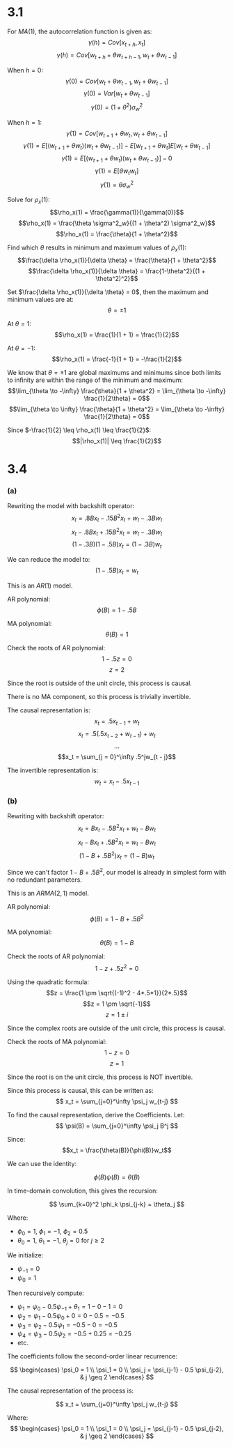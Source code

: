 # 3.1
For $MA(1)$, the autocorrelation function is given as:
$$\gamma(h) = Cov[x_{t + h}, x_t]$$
$$\gamma(h) = Cov[w_{t + h} + \theta w_{t + h - 1}, w_t + \theta w_{t - 1}]$$

When $h = 0$:
$$\gamma(0) = Cov[w_{t} + \theta w_{t - 1}, w_t + \theta w_{t - 1}]$$
$$\gamma(0) = Var[w_{t} + \theta w_{t - 1}]$$
$$\gamma(0) = (1 + \theta^2) \sigma^2_w$$

When $h = 1$:
$$\gamma(1) = Cov[w_{t + 1} + \theta w_{t}, w_t + \theta w_{t - 1}]$$
$$\gamma(1) = E[(w_{t + 1} + \theta w_{t})(w_t + \theta w_{t - 1})] - E[w_{t + 1} + \theta w_{t}]E[w_t + \theta w_{t - 1}]$$
$$\gamma(1) = E[(w_{t + 1} + \theta w_{t})(w_t + \theta w_{t - 1})] - 0$$
$$\gamma(1) = E[\theta w_{t}w_t]$$
$$\gamma(1) = \theta \sigma^2_w$$

Solve for $\rho_x(1)$:
$$\rho_x(1) = \frac{\gamma(1)}{\gamma(0)}$$
$$\rho_x(1) = \frac{\theta \sigma^2_w}{(1 + \theta^2) \sigma^2_w}$$
$$\rho_x(1) = \frac{\theta}{1 + \theta^2}$$

Find which $\theta$ results in minimum and maximum values of $\rho_x(1)$:
$$\frac{\delta \rho_x(1)}{\delta \theta} = \frac{\theta}{1 + \theta^2}$$
$$\frac{\delta \rho_x(1)}{\delta \theta} = \frac{1-\theta^2}{(1 + \theta^2)^2}$$

Set $\frac{\delta \rho_x(1)}{\delta \theta} = 0$, then the maximum and minimum values are at:
$$\theta = \pm 1$$

At $\theta = 1$:
$$\rho_x(1) = \frac{1}{1 + 1} = \frac{1}{2}$$

At $\theta = -1$:
$$\rho_x(1) = \frac{-1}{1 + 1} = -\frac{1}{2}$$

We know that $\theta = \pm 1$ are global maximums and minimums since both limits to infinity are within the range of the minimum and maximum:
$$\lim_{\theta \to -\infty} \frac{\theta}{1 + \theta^2} = \lim_{\theta \to -\infty} \frac{1}{2\theta} = 0$$
$$\lim_{\theta \to \infty} \frac{\theta}{1 + \theta^2} = \lim_{\theta \to -\infty} \frac{1}{2\theta} = 0$$

Since $-\frac{1}{2} \leq \rho_x(1) \leq \frac{1}{2}$:
$$|\rho_x(1)| \leq \frac{1}{2}$$

# 3.4
### (a)
Rewriting the model with backshift operator:
$$x_t = .8Bx_t - .15B^2x_t + w_t - .3Bw_t$$
$$x_t - .8Bx_t + .15B^2x_t = w_t - .3Bw_t$$
$$(1 - .3B)(1 - .5B)x_t = (1 - .3B)w_t$$

We can reduce the model to:
$$(1 - .5B)x_t = w_t$$

This is an $AR(1)$ model.

AR polynomial:
$$\phi(B) = 1 - .5B$$

MA polynomial:
$$\theta(B) = 1$$

Check the roots of AR polynomial:
$$1 - .5z = 0$$
$$z = 2$$

Since the root is outside of the unit circle, this process is causal.

There is no MA component, so this process is trivially invertible.

The causal representation is:
$$x_t = .5x_{t - 1} + w_t$$
$$x_t = .5(.5x_{t - 2} + w_{t - 1}) + w_t$$
$$...$$
$$x_t = \sum_{j = 0}^\infty .5^jw_{t - j}$$

The invertible representation is:
$$w_t = x_t - .5x_{t - 1}$$

### (b)
Rewriting with backshift operator:
$$x_t = Bx_t - .5B^2x_t + w_t - Bw_t$$
$$x_t - Bx_t + .5B^2x_t = w_t - Bw_t$$
$$(1 - B + .5B^2)x_t = (1 - B)w_t$$

Since we can't factor $1 - B + .5B^2$, our model is already in simplest form with no redundant parameters.

This is an $ARMA(2, 1)$ model.

AR polynomial:
$$\phi(B) = 1 - B + .5B^2$$

MA polynomial:
$$\theta(B) = 1 - B$$

Check the roots of AR polynomial:
$$1 - z + .5z^2 = 0$$

Using the quadratic formula:
$$z = \frac{1 \pm \sqrt{(-1)^2 - 4*.5*1}}{2*.5}$$
$$z = 1 \pm \sqrt{-1}$$
$$z = 1 \pm i$$

Since the complex roots are outside of the unit circle, this process is causal.

Check the roots of MA polynomial:
$$1 - z = 0$$
$$z = 1$$

Since the root is on the unit circle, this process is NOT invertible.

Since this process is causal, this can be written as:
$$
x_t = \sum_{j=0}^\infty \psi_j w_{t-j}
$$

To find the causal representation, derive the Coefficients. Let:
$$
\psi(B) = \sum_{j=0}^\infty \psi_j B^j
$$

Since:
$$x_t = \frac{\theta(B)}{\phi(B)}w_t$$

We can use the identity:

$$
\phi(B)\psi(B) = \theta(B)
$$

In time-domain convolution, this gives the recursion:

$$
\sum_{k=0}^2 \phi_k \psi_{j-k} = \theta_j
$$

Where:

- $\phi_0 = 1$, $\phi_1 = -1$, $\phi_2 = 0.5$
- $\theta_0 = 1$, $\theta_1 = -1$, $\theta_j = 0$ for $j \geq 2$

We initialize:

- $\psi_{-1} = 0$
- $\psi_0 = 1$

Then recursively compute:

- $\psi_1 = \psi_0 - 0.5 \psi_{-1} + \theta_1 = 1 - 0 - 1 = 0$
- $\psi_2 = \psi_1 - 0.5 \psi_0 + 0 = 0 - 0.5 = -0.5$
- $\psi_3 = \psi_2 - 0.5 \psi_1 = -0.5 - 0 = -0.5$
- $\psi_4 = \psi_3 - 0.5 \psi_2 = -0.5 + 0.25 = -0.25$
- etc.

The coefficients follow the second-order linear recurrence:

$$
\begin{cases}
\psi_0 = 1 \\
\psi_1 = 0 \\
\psi_j = \psi_{j-1} - 0.5 \psi_{j-2}, & j \geq 2
\end{cases}
$$

The causal representation of the process is:

$$
x_t = \sum_{j=0}^\infty \psi_j w_{t-j}
$$

Where:
$$
\begin{cases}
\psi_0 = 1 \\
\psi_1 = 0 \\
\psi_j = \psi_{j-1} - 0.5 \psi_{j-2}, & j \geq 2
\end{cases}
$$

